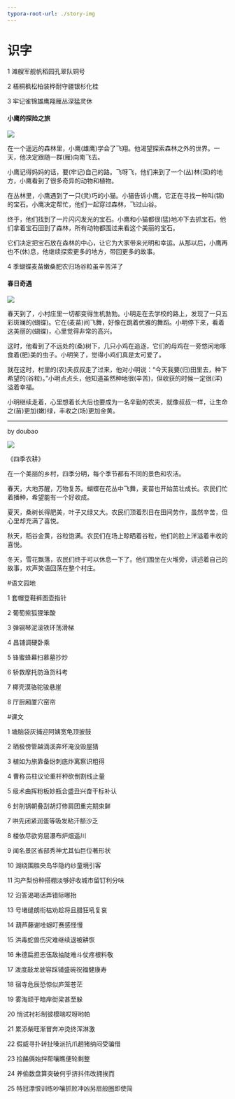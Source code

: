 ```yaml
---
typora-root-url: ./story-img
---
```

<!--
Prompt:

后面我每次发给你一组汉字, 请帮我将发给你的汉字串联成一个小故事, 这个小故事让小学三年级的学生能看懂, 并且生动, 欢快有趣, 用到其中列出的每个汉字, 用到的汉字使用括号`()`括起来, 小故事要有一个标题,  然后再按照这个小故事画一幅插画。


故事:
gpt4
doubao
wenxin: X
tongyi: X

插画:
dalle3
mj: X

-->

# 识字


1
滩艘军舰帆稻园孔翠队铜号

2
梧桐枫松柏装桦耐守疆银杉化桂

3
牢记雀锦雄鹰翔雁丛深猛灵休

#### 小鹰的探险之旅

![](./story-img/牢记雀锦雄鹰翔雁丛深猛灵休.png)

在一个遥远的森林里，小鹰(雄鹰)学会了飞翔。他渴望探索森林之外的世界。一天，他决定跟随一群(雁)向南飞去。

小鹰记得妈妈的话，要(牢记)自己的路。飞呀飞，他们来到了一个(丛)林(深)的地方，小鹰看到了很多奇异的动物和植物。

在丛林里，小鹰遇到了一只(灵)巧的小猫。小猫告诉小鹰，它正在寻找一种叫(锦)的宝石。小鹰决定帮忙，他们一起穿过森林，飞过山谷。

终于，他们找到了一片闪闪发光的宝石。小鹰和小猫都很(猛)地冲下去抓宝石。他们拿着宝石回到了森林，所有动物都围过来看这个美丽的宝石。

它们决定把宝石放在森林的中心，让它为大家带来光明和幸运。从那以后，小鹰再也不(休)息，他继续探索更多的地方，带回更多的故事。



4
季蝴蝶麦苗嫩桑肥农归场谷粒虽辛苦洋了


#### 春日奇遇

![](./story-img/季蝴蝶麦苗嫩桑肥农归场谷粒虽辛苦洋了.png)


春天到了，小村庄里一切都变得生机勃勃。小明走在去学校的路上，发现了一只五彩斑斓的(蝴蝶)。它在(麦苗)间飞舞，好像在跳着优雅的舞蹈。小明停下来，看着这美丽的(蝴蝶)，心里觉得非常的高兴。

这时，他看到了不远处的(桑)树下，几只小鸡在追逐，它们的母鸡在一旁悠闲地啄食着(肥)美的虫子。小明笑了，觉得小鸡们真是太可爱了。

就在这时，村里的(农)夫叔叔走了过来，他对小明说：“今天我要(归)田里去，种下希望的(谷粒)。”小明点点头，他知道虽然种地很(辛苦)，但收获的时候一定很(洋)溢着幸福。

小明继续走着，心里想着长大后也要成为一名辛勤的农夫，就像叔叔一样，让生命之(苗)更加(嫩)绿，丰收之(场)更加金黄。




---

by doubao

![](./story-img/季蝴蝶麦苗嫩桑肥农归场谷粒虽辛苦洋了.png)


《四季农耕》

在一个美丽的乡村，四季分明，每个季节都有不同的景色和农活。

春天，大地苏醒，万物复苏。蝴蝶在花丛中飞舞，麦苗也开始茁壮成长。农民们忙着播种，希望能有一个好收成。

夏天，桑树长得肥美，叶子又绿又大。农民们顶着烈日在田间劳作，虽然辛苦，但心里却充满了喜悦。

秋天，稻谷金黄，谷粒饱满。农民们在场上晾晒着谷粒，他们的脸上洋溢着丰收的喜悦。

冬天，雪花飘落，农民们终于可以休息一下了。他们围坐在火堆旁，讲述着自己的故事，欢声笑语回荡在整个村庄。








#语文园地

1
套帽登鞋裤图壶指针

2
葡萄紫狐狸笨酸

3
弹钢琴泥滚铁环荡滑梯

4
昌铺调硬卧乘

5
锋蜜蜂幕扫慕墓抄炒

6
轿救摩托防渔货科考

7
椰壳漠骆驼骏悬崖

8
厅厨厢厦穴窑帘


#课文

1
塘脑袋灰捕迎阿姨宽龟顶披鼓

2
晒极傍管越滴溪奔坏淹没毁屋猜

3
植如为旅靠备纷刺底炸离察识粗得

4
曹称员柱议论重杆秤砍倒割线止量

5
级术由挥粉板妙瓶合盛丑兴奋干标补认

6
封削锅朝叠刮胡灯修肩团重完期束鲜

7
哄先闭紧润蛋等吸发粘汗额沙乏

8
楼依尽欲穷层瀑布炉烟遥川

9
闻名景区省部秀神尤其仙巨位著形状

10
湖绕围胜央岛华隐约纱童境引客

11
沟产梨份种搭棚淡够好收城市留钉利分味

12
沿答渴喝话弄错际哪抬

13
号堵缝朗衔枯劝趁将且腊狂吼复哀

14
葫芦藤谢哇蚜盯赛感怪慢

15
洪毒蛇兽伤灾难继续退被耕恢

16
朱德扁担志伍敌抽陡难斗仗疼根料敬

17
泼度敲龙驶容踩铺盛碗祝福健康寿

18
宿寺危辰恐惊似庐笼苍茫

19
雾淘顽于暗岸街梁甚至躲

20
悄试衬衫制彼模喘哎呀哟帕

21
累添柴旺渐冒奔冲烫终浑淋激

22
假威寻扑转扯嗓派抗爪趟猪纳闷受骗借

23
捡酪俩始拌帮嚷瞧便轮剩整

24
养偷数盘算突破何乎挤抖伟改拥挨而

25
特冠漂恨训练吵嚷抓败冲凶另扇般圈即使简
